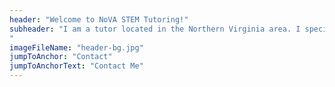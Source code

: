 ```yaml
---
header: "Welcome to NoVA STEM Tutoring!"
subheader: "I am a tutor located in the Northern Virginia area. I specialize in physics and mathematics courses for undergraduate and advanced high school students.
"
imageFileName: "header-bg.jpg"
jumpToAnchor: "Contact"
jumpToAnchorText: "Contact Me"
---
```

